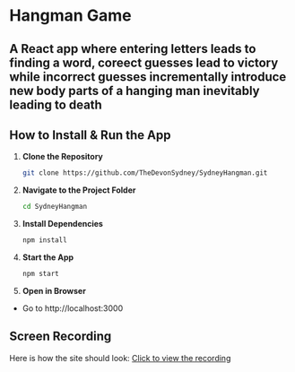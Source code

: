 # Hangman Game

A **React app** where entering letters leads to finding a word, coreect guesses lead to victory while incorrect guesses incrementally introduce new body parts of a hanging man inevitably leading to death 
---

##  **How to Install & Run the App**

1. **Clone the Repository**  
   ```sh
   git clone https://github.com/TheDevonSydney/SydneyHangman.git

2. **Navigate to the Project Folder**  
   ```sh
   cd SydneyHangman

3. **Install Dependencies**  
   ```sh
   npm install

4. **Start the App**  
   ```sh
   npm start

5. **Open in Browser**  
- Go to http://localhost:3000
  

## Screen Recording

Here is how the site should look:  [Click to view the recording](HangmanDisplay.mp4)
